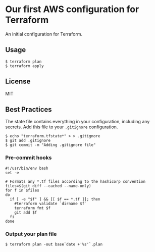 # Our first AWS configuration for Terraform

An initial configuration for Terraform.

## Usage
```
$ terraform plan
$ terraform apply
```
## License

MIT

## Best Practices

The state file contains everything in your configuration, including any secrets.  Add this file to your `.gitignore` configuration.

```
$ echo "terraform.tfstate*" > > .gitignore 
$ git add .gitignore 
$ git commit -m "Adding .gitignore file"
```
### Pre-commit hooks
```
#!/usr/bin/env bash
set -e

# Formats any *.tf files according to the hashicorp convention
files=$(git diff --cached --name-only)
for f in $files
do
  if [ -e "$f" ] && [[ $f == *.tf ]]; then
    #terraform validate `dirname $f`
    terraform fmt $f
    git add $f
  fi
done
```
### Output your plan file

```
$ terraform plan -out base`date +'%s'`.plan
```
